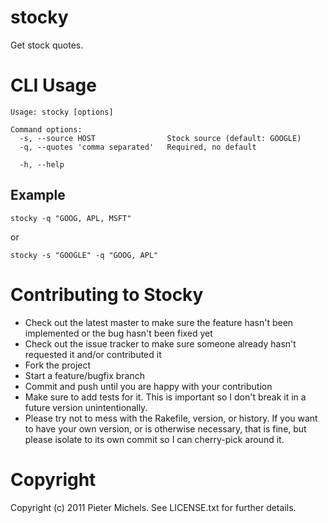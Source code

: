 stocky
======
Get stock quotes.


CLI Usage
========

    Usage: stocky [options]

    Command options:
      -s, --source HOST                Stock source (default: GOOGLE)
      -q, --quotes 'comma separated'   Required, no default
      
      -h, --help 

Example
-------
`stocky -q "GOOG, APL, MSFT"`

or

`stocky -s "GOOGLE" -q "GOOG, APL"`


Contributing to Stocky
======================
* Check out the latest master to make sure the feature hasn't been implemented or the bug hasn't been fixed yet
* Check out the issue tracker to make sure someone already hasn't requested it and/or contributed it
* Fork the project
* Start a feature/bugfix branch
* Commit and push until you are happy with your contribution
* Make sure to add tests for it. This is important so I don't break it in a future version unintentionally.
* Please try not to mess with the Rakefile, version, or history. If you want to have your own version, or is otherwise necessary, that is fine, but please isolate to its own commit so I can cherry-pick around it.


Copyright
=========
Copyright (c) 2011 Pieter Michels. See LICENSE.txt for further details.
